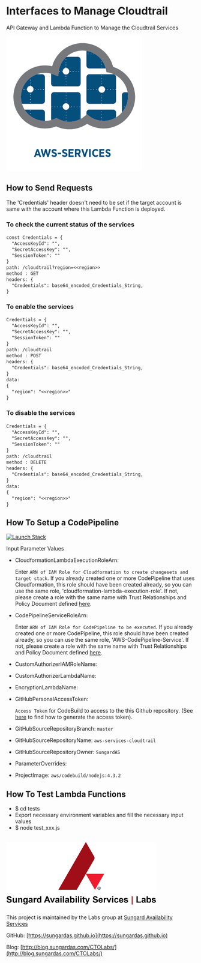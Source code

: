 

# Interfaces to Manage Cloudtrail

API Gateway and Lambda Function to Manage the Cloudtrail Services

![aws-services][aws-services-image]

## How to Send Requests

The 'Credentials' header doesn't need to be set if the target account is same with the account where this Lambda Function is deployed.

### To check the current status of the services
```
const Credentials = {
  "AccessKeyId": "",
  "SecretAccessKey": "",
  "SessionToken": ""
}
path: /cloudtrail?region=<<region>>
method : GET
headers: {
  "Credentials": base64_encoded_Credentials_String,
}
```
### To enable the services
```
Credentials = {
  "AccessKeyId": "",
  "SecretAccessKey": "",
  "SessionToken": ""
}
path: /cloudtrail
method : POST
headers: {
  "Credentials": base64_encoded_Credentials_String,
}
data:
{
  "region": "<<region>>"
}
```
### To disable the services
```
Credentials = {
  "AccessKeyId": "",
  "SecretAccessKey": "",
  "SessionToken": ""
}
path: /cloudtrail
method : DELETE
headers: {
  "Credentials": base64_encoded_Credentials_String,
}
data:
{
  "region": "<<region>>"
}
```

## How To Setup a CodePipeline

<a href="https://console.aws.amazon.com/cloudformation/home?region=us-east-1#/stacks/new?stackName=ServerlessCodePipeline&amp;templateURL=https://s3.amazonaws.com/cloudformation-serverless-codepipeline.us-east-1/codepipeline.yaml"><img src="https://camo.githubusercontent.com/210bb3bfeebe0dd2b4db57ef83837273e1a51891/68747470733a2f2f73332e616d617a6f6e6177732e636f6d2f636c6f7564666f726d6174696f6e2d6578616d706c65732f636c6f7564666f726d6174696f6e2d6c61756e63682d737461636b2e706e67" alt="Launch Stack" data-canonical-src="https://s3.amazonaws.com/cloudformation-examples/cloudformation-launch-stack.png" /></a>

Input Parameter Values

- CloudformationLambdaExecutionRoleArn:

  Enter `ARN of IAM Role for Cloudformation to create changesets and target stack`. If you already created one or more CodePipeline that uses Cloudformation, this role should have been created already, so you can use the same role, 'cloudformation-lambda-execution-role'. If not, please create a role with the same name with Trust Relationships and Policy Document defined <a href="https://s3.amazonaws.com/cloudformation-serverless-codepipeline.us-east-1/roles/role_cloudformation-lambda-execution-role.json">here</a>.

- CodePipelineServiceRoleArn:

  Enter `ARN of IAM Role for CodePipeline to be executed`. If you already created one or more CodePipeline, this role should have been created already, so you can use the same role, 'AWS-CodePipeline-Service'. If not, please create a role with the same name with Trust Relationships and Policy Document defined <a href="https://s3.amazonaws.com/cloudformation-serverless-codepipeline.us-east-1/roles/role_AWS-CodePipeline-Service.json">here</a>.

- CustomAuthorizerIAMRoleName:

- CustomAuthorizerLambdaName:

- EncryptionLambdaName:

- GitHubPersonalAccessToken:

  `Access Token` for CodeBuild to access to the this Github repository. (See <a href="https://help.github.com/articles/creating-an-access-token-for-command-line-use/">here</a> to find how to generate the access token).

- GitHubSourceRepositoryBranch: `master`

- GitHubSourceRepositoryName: `aws-services-cloudtrail`

- GitHubSourceRepositoryOwner: `SungardAS`

- ParameterOverrides:

- ProjectImage: `aws/codebuild/nodejs:4.3.2`

## How To Test Lambda Functions

- $ cd tests
- Export necessary environment variables and fill the necessary input values
- $ node test_xxx.js

## [![Sungard Availability Services | Labs][labs-logo]][labs-github-url]

This project is maintained by the Labs group at [Sungard Availability
Services](http://sungardas.com)

GitHub: [https://sungardas.github.io](https://sungardas.github.io)

Blog:
[http://blog.sungardas.com/CTOLabs/](http://blog.sungardas.com/CTOLabs/)

[labs-github-url]: https://sungardas.github.io
[labs-logo]: https://raw.githubusercontent.com/SungardAS/repo-assets/master/images/logos/sungardas-labs-logo-small.png
[aws-services-image]: ./docs/images/logo.png?raw=true
